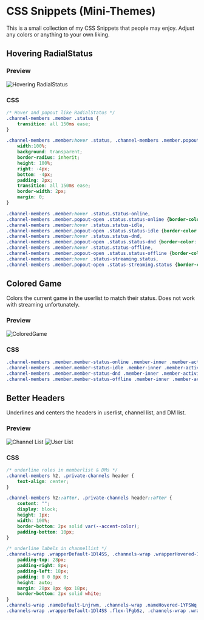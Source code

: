 # CSS Snippets (Mini-Themes)

This is a small collection of my CSS Snippets that people may enjoy. Adjust any colors or anything to your own liking.

## Hovering RadialStatus

### Preview

![Hovering RadialStatus](http://i.zackrauen.com/M726Vg.gif)

### CSS

```css
/* Hover and popout like RadialStatus */
.channel-members .member .status {
	transition: all 150ms ease;
}

.channel-members .member:hover .status, .channel-members .member.popout-open .status {
	width:100%;
	background: transparent;
	border-radius: inherit;
	height: 100%;
	right: -4px;
	bottom: -4px;
	padding: 2px;
	transition: all 150ms ease;
	border-width: 2px;
	margin: 0;
}

.channel-members .member:hover .status.status-online,
.channel-members .member.popout-open .status.status-online {border-color: #43b581 !important}
.channel-members .member:hover .status.status-idle,
.channel-members .member.popout-open .status.status-idle {border-color: #faa61a !important}
.channel-members .member:hover .status.status-dnd,
.channel-members .member.popout-open .status.status-dnd {border-color: #f04747 !important}
.channel-members .member:hover .status.status-offline,
.channel-members .member.popout-open .status.status-offline {border-color: #636b75 !important}
.channel-members .member:hover .status-streaming.status,
.channel-members .member.popout-open .status-streaming.status {border-color: #593695 !important}
```

## Colored Game

Colors the current game in the userlist to match their status. Does not work with streaming unfortunately.

### Preview

![ColoredGame](http://i.zackrauen.com/wA8OgT.png)

### CSS

```css
.channel-members .member.member-status-online .member-inner .member-activity-text strong {color: #43b581}
.channel-members .member.member-status-idle .member-inner .member-activity-text strong {color: #faa61a}
.channel-members .member.member-status-dnd .member-inner .member-activity-text strong {color: #f04747}
.channel-members .member.member-status-offline .member-inner .member-activity-text strong {color: #636b75}
```


## Better Headers

Underlines and centers the headers in userlist, channel list, and DM list.

### Preview

![Channel List](http://i.zackrauen.com/0oKsvn.png)
![User List](http://i.zackrauen.com/0SMAGX.png)

### CSS

```css
/* underline roles in memberlist & DMs */
.channel-members h2, .private-channels header {
	text-align: center;
}

.channel-members h2::after, .private-channels header::after {
	content: "";
	display: block;
	height: 1px;
	width: 100%;
	border-bottom: 2px solid var(--accent-color);
	padding-bottom: 10px;
}

/* underline labels in channellist */
.channels-wrap .wrapperDefault-1Dl4SS, .channels-wrap .wrapperHovered-1KDCyZ {
	padding-top: 28px;
	padding-right: 8px;
	padding-left: 18px;
	padding: 0 0 8px 0;
	height: auto;
	margin: 28px 8px 4px 18px;
	border-bottom: 2px solid white;
}
.channels-wrap .nameDefault-Lnjrwm, .channels-wrap .nameHovered-1YFSWq {text-align: center;}
.channels-wrap .wrapperDefault-1Dl4SS .flex-lFgbSz, .channels-wrap .wrapperHovered-1KDCyZ .flex-lFgbSz {margin-right:0;}
```